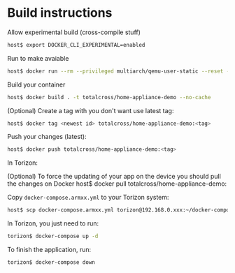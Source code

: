# Build instructions

Allow experimental build (cross-compile stuff)
```bash
host$ export DOCKER_CLI_EXPERIMENTAL=enabled
```

Run to make avaiable
```bash
host$ docker run --rm --privileged multiarch/qemu-user-static --reset -p yes
```

Build your container
```bash
host$ docker build . -t totalcross/home-appliance-demo --no-cache
```
(Optional) Create a tag with you don't want use latest tag:

```bash
host$ docker tag <newest id> totalcross/home-appliance-demo:<tag>
```

Push your changes (latest):
```bash
host$ docker push totalcross/home-appliance-demo:<tag>
```

In Torizon:

(Optional) To force the updating of your app on the device you should pull the changes on Docker
host$ docker pull totalcross/home-appliance-demo:<tag>

Copy `docker-compose.armxx.yml` to your Torizon system:
```bash
host$ scp docker-compose.armxx.yml torizon@192.168.0.xxx:~/docker-compose.yaml
```

In Torizon, you just need to run:
```bash
torizon$ docker-compose up -d
```

To finish the application, run:
```bash
torizon$ docker-compose down
```
